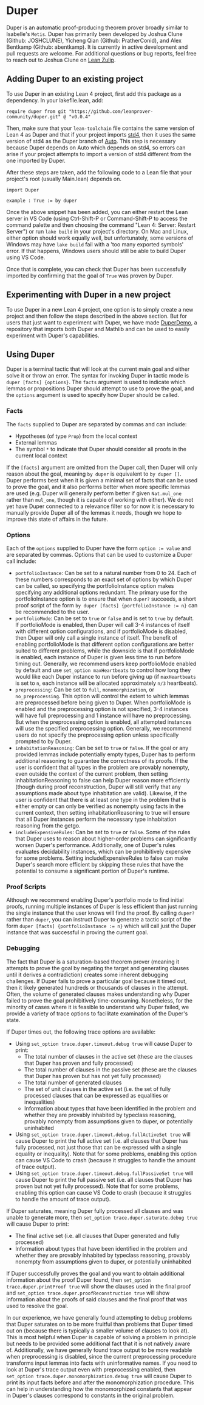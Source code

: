 # Duper

Duper is an automatic proof-producing theorem prover broadly similar to Isabelle's `Metis`. Duper has primarily been developed by Joshua Clune (Github: JOSHCLUNE), Yicheng Qian (Github: PratherConid), and Alex Bentkamp (Github: abentkamp). It is currently in active development and pull requests are welcome. For additional questions or bug reports, feel free to reach out to Joshua Clune on [Lean Zulip](https://leanprover.zulipchat.com).

## Adding Duper to an existing project

To use Duper in an existing Lean 4 project, first add this package as a dependency. In your lakefile.lean, add:

```lean
require duper from git "https://github.com/leanprover-community/duper.git" @ "v0.0.4"
```

Then, make sure that your `lean-toolchain` file contains the same version of Lean 4 as Duper and that if your project imports [std4](https://github.com/leanprover/std4.git), then it uses the same version of std4 as the Duper branch of [Auto](https://github.com/leanprover-community/lean-auto.git). This step is necessary because Duper depends on Auto which depends on std4, so errors can arise if your project attempts to import a version of std4 different from the one imported by Duper.

After these steps are taken, add the following code to a Lean file that your project's root (usually Main.lean) depends on.
```lean
import Duper

example : True := by duper
```

Once the above snippet has been added, you can either restart the Lean server in VS Code (using Ctrl-Shift-P or Command-Shift-P to access the command palette and then choosing the command "Lean 4: Server: Restart Server") or run `lake build` in your project's directory. On Mac and Linux, either option should work equally well, but unfortunately, some versions of Windows may have `lake build` fail with a 'too many exported symbols' error. If that happens, Windows users should still be able to build Duper using VS Code.

Once that is complete, you can check that Duper has been successfully imported by confirming that the goal of `True` was proven by Duper.

## Experimenting with Duper in a new project

To use Duper in a new Lean 4 project, one option is to simply create a new project and then follow the steps described in the above section. But for users that just want to experiment with Duper, we have made [DuperDemo](https://github.com/JOSHCLUNE/DuperDemo), a repository that imports both Duper and Mathlib and can be used to easily experiment with Duper's capabilities.

## Using Duper

Duper is a terminal tactic that will look at the current main goal and either solve it or throw an error. The syntax for invoking Duper in tactic mode is `duper [facts] {options}`. The `facts` argument is used to indicate which lemmas or propositions Duper should attempt to use to prove the goal, and the `options` argument is used to specify how Duper should be called.

### Facts

The `facts` supplied to Duper are separated by commas and can include:
- Hypotheses (of type `Prop`) from the local context
- External lemmas
- The symbol `*` to indicate that Duper should consider all proofs in the current local context

If the `[facts]` argument are omitted from the Duper call, then Duper will only reason about the goal, meaning `by duper` is equivalent to `by duper []`. Duper performs best when it is given a minimal set of facts that can be used to prove the goal, and it also performs better when more specific lemmas are used (e.g. Duper will generally perform better if given `Nat.mul_one` rather than `mul_one`, though it is capable of working with either). We do not yet have Duper connected to a relevance filter so for now it is necessary to manually provide Duper all of the lemmas it needs, though we hope to improve this state of affairs in the future.

### Options

Each of the `options` supplied to Duper have the form `option := value` and are separated by commas. Options that can be used to customize a Duper call include:
- `portfolioInstance`: Can be set to a natural number from 0 to 24. Each of these numbers corresponds to an exact set of options by which Duper can be called, so specifying the portfolioInstance option makes specifying any additional options redundant. The primary use for the portfolioInstance option is to ensure that when `duper?` succeeds, a short proof script of the form `by duper [facts] {portfolioInstance := n}` can be recommended to the user.
- `portfolioMode`: Can be set to `true` or `false` and is set to `true` by default. If portfolioMode is enabled, then Duper will call 3-4 instances of itself with different option configurations, and if portfolioMode is disabled, then Duper will only call a single instance of itself. The benefit of enabling portfolioMode is that different option configurations are better suited to different problems, while the downside is that if portfolioMode is enabled, each instance of Duper is given less time to run before timing out. Generally, we recommend users keep portfolioMode enabled by default and use `set_option maxHeartbeats` to control how long they would like each Duper instance to run before giving up (if `maxHeartbeats` is set to `n`, each instance will be allocated approximately `n/3` heartbeats).
- `preprocessing`: Can be set to `full`, `monomorphization`, or `no_preprocessing`. This option will control the extent to which lemmas are preprocessed before being given to Duper. When portfolioMode is enabled and the preprocessing option is not specified, 3-4 instances will have full preprocessing and 1 instance will have no preprocessing. But when the preprocessing option is enabled, all attempted instances will use the specified preprocessing option. Generally, we recommend users do not specify the preprocessing option unless specifically prompted to by Duper.
- `inhabitationReasoning`: Can be set to `true` or `false`. If the goal or any provided lemmas include potentially empty types, Duper has to perform additional reasoning to guarantee the correctness of its proofs. If the user is confident that all types in the problem are provably nonempty, even outside the context of the current problem, then setting inhabitationReasoning to false can help Duper reason more efficiently (though during proof reconstruction, Duper will still verify that any assumptions made about type inhabitation are valid). Likewise, if the user is confident that there is at least one type in the problem that is either empty or can only be verified as nonempty using facts in the current context, then setting inhabitationReasoning to true will ensure that all Duper instances perform the necessary type inhabitation reasoning from the getgo.
- `includeExpensiveRules`: Can be set to `true` or `false`. Some of the rules that Duper uses to reason about higher-order problems can significantly worsen Duper's performance. Additionally, one of Duper's rules evaluates decidability instances, which can be prohibitively expensive for some problems. Setting includeExpensiveRules to false can make Duper's search more efficient by skipping these rules that have the potential to consume a significant portion of Duper's runtime.

### Proof Scripts

Although we recommend enabling Duper's portfolio mode to find initial proofs, running multiple instances of Duper is less efficient than just running the single instance that the user knows will find the proof. By calling `duper?` rather than `duper`, you can instruct Duper to generate a tactic script of the form `duper [facts] {portfolioInstance := n}` which will call just the Duper instance that was successful in proving the current goal.

### Debugging

The fact that Duper is a saturation-based theorem prover (meaning it attempts to prove the goal by negating the target and generating clauses until it derives a contradiction) creates some inherent debugging challenges. If Duper fails to prove a particular goal because it timed out, then it likely generated hundreds or thousands of clauses in the attempt. Often, the volume of generated clauses makes understanding why Duper failed to prove the goal prohibitively time-consuming. Nonetheless, for the minority of cases where it is feasible to understand why Duper failed, we provide a variety of trace options to facilitate examination of the Duper's state.

If Duper times out, the following trace options are available:
- Using `set_option trace.duper.timeout.debug true` will cause Duper to print:
    - The total number of clauses in the active set (these are the clauses that Duper has proven and fully processed)
    - The total number of clauses in the passive set (these are the clauses that Duper has proven but has not yet fully processed)
    - The total number of generated clauses
    - The set of unit clauses in the active set (i.e. the set of fully processed clauses that can be expressed as equalities or inequalities)
    - Information about types that have been identified in the problem and whether they are provably inhabited by typeclass reasoning, provably nonempty from assumptions given to duper, or potentially uninhabited
- Using `set_option trace.duper.timeout.debug.fullActiveSet true` will cause Duper to print the full active set (i.e. all clauses that Duper has fully processed, not just those that can be expressed with a single equality or inequality). Note that for some problems, enabling this option can cause VS Code to crash (because it struggles to handle the amount of trace output).
- Using `set_option trace.duper.timeout.debug.fullPassiveSet true` will cause Duper to print the full passive set (i.e. all clauses that Duper has proven but not yet fully processed). Note that for some problems, enabling this option can cause VS Code to crash (because it struggles to handle the amount of trace output).

If Duper saturates, meaning Duper fully processed all clauses and was unable to generate more, then `set_option trace.duper.saturate.debug true` will cause Duper to print:
- The final active set (i.e. all clauses that Duper generated and fully processed)
- Information about types that have been identified in the problem and whether they are provably inhabited by typeclass reasoning, provably nonempty from assumptions given to duper, or potentially uninhabited

If Duper successfully proves the goal and you want to obtain additional information about the proof Duper found, then `set_option trace.duper.printProof true` will show the clauses used in the final proof and `set_option trace.duper.proofReconstruction true` will show information about the proofs of said clauses and the final proof that was used to resolve the goal.

In our experience, we have generally found attempting to debug problems that Duper saturates on to be more fruitful than problems that Duper timed out on (because there is typically a smaller volume of clauses to look at). This is most helpful when Duper is capable of solving a problem in principle but needs to be provided some additional fact that it is not natively aware of. Additionally, we have generally found trace output to be more readable when preprocessing is disabled, since the current preprocessing procedure transforms input lemmas into facts with uninformative names. If you need to look at Duper's trace output even with preprocessing enabled, then `set_option trace.duper.monomorphization.debug true` will cause Duper to print its input facts before and after the monomorphization procedure. This can help in understanding how the monomorphized constants that appear in Duper's clauses correspond to constants in the original problem.
